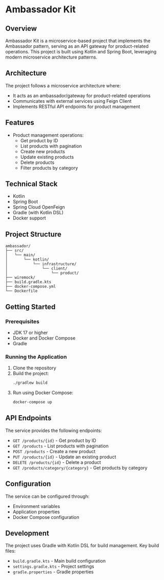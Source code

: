 # Ambassador Kit

## Overview
Ambassador Kit is a microservice-based project that implements the Ambassador pattern, serving as an API gateway for product-related operations. This project is built using Kotlin and Spring Boot, leveraging modern microservice architecture patterns.

## Architecture
The project follows a microservice architecture where:
- It acts as an ambassador/gateway for product-related operations
- Communicates with external services using Feign Client
- Implements RESTful API endpoints for product management

## Features
- Product management operations:
  - Get product by ID
  - List products with pagination
  - Create new products
  - Update existing products
  - Delete products
  - Filter products by category

## Technical Stack
- Kotlin
- Spring Boot
- Spring Cloud OpenFeign
- Gradle (with Kotlin DSL)
- Docker support

## Project Structure
```
ambassador/
├── src/
│   └── main/
│       └── kotlin/
│           └── infrastructure/
│               └── client/
│                   └── product/
├── wiremock/
├── build.gradle.kts
├── docker-compose.yml
└── Dockerfile
```

## Getting Started

### Prerequisites
- JDK 17 or higher
- Docker and Docker Compose
- Gradle

### Running the Application
1. Clone the repository
2. Build the project:
   ```bash
   ./gradlew build
   ```
3. Run using Docker Compose:
   ```bash
   docker-compose up
   ```

## API Endpoints
The service provides the following endpoints:
- `GET /products/{id}` - Get product by ID
- `GET /products` - List products with pagination
- `POST /products` - Create a new product
- `PUT /products/{id}` - Update an existing product
- `DELETE /products/{id}` - Delete a product
- `GET /products/category/{category}` - Get products by category

## Configuration
The service can be configured through:
- Environment variables
- Application properties
- Docker Compose configuration

## Development
The project uses Gradle with Kotlin DSL for build management. Key build files:
- `build.gradle.kts` - Main build configuration
- `settings.gradle.kts` - Project settings
- `gradle.properties` - Gradle properties